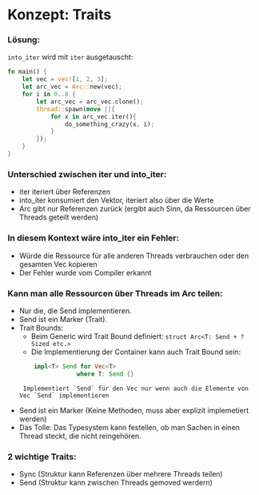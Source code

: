 # Konzept: Traits

### Lösung:
`into_iter` wird mit `iter` ausgetauscht:

```Rust
fn main() { 
    let vec = vec![1, 2, 3];
    let arc_vec = Arc::new(vec);
    for i in 0..8 { 
        let arc_vec = arc_vec.clone();
        thread::spawn(move ||{
            for x in arc_vec.iter(){
                do_something_crazy(x, i);
            }   
        });
    }
}   
```

### Unterschied zwischen iter und into_iter:
 * iter iteriert über Referenzen
 * into_iter konsumiert den Vektor, iteriert also über die Werte
 * Arc gibt nur Referenzen zurück (ergibt auch Sinn, da Ressourcen über Threads geteilt werden)

### In diesem Kontext wäre into_iter ein Fehler:
 * Würde die Ressource für alle anderen Threads verbrauchen oder den gesamten Vec kopieren
 * Der Fehler wurde vom Compiler erkannt

### Kann man alle Ressourcen über Threads im Arc teilen:
 * Nur die, die Send implementieren.
 * Send ist ein Marker (Trait).
 * Trait Bounds:
    - Beim Generic wird Trait Bound definiert: `struct Arc<T: Send + ?Sized etc.>`
    - Die Implementierung der Container kann auch Trait Bound sein: 
    ```Rust
        impl<T> Send for Vec<T>
                    where T: Send {}
    ```
        Implementiert `Send` für den Vec nur wenn auch die Elemente von Vec `Send` implementieren
 * Send ist ein Marker (Keine Methoden, muss aber explizit implemetiert werden)
 * Das Tolle: Das Typesystem kann festellen, ob man Sachen in einen Thread steckt, die nicht reingehören.

### 2 wichtige Traits:
 * Sync (Struktur kann Referenzen über mehrere Threads teilen)
 * Send (Struktur kann zwischen Threads gemoved werdern) 
